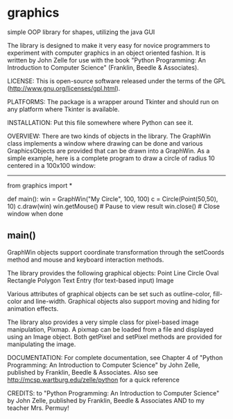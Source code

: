 # graphics
simple OOP library for shapes, utilizing the java GUI

The library is designed to make it very easy for novice programmers to
experiment with computer graphics in an object oriented fashion. It is
written by John Zelle for use with the book "Python Programming: An
Introduction to Computer Science" (Franklin, Beedle & Associates).

LICENSE: This is open-source software released under the terms of the
GPL (http://www.gnu.org/licenses/gpl.html).

PLATFORMS: The package is a wrapper around Tkinter and should run on
any platform where Tkinter is available.

INSTALLATION: Put this file somewhere where Python can see it.

OVERVIEW: There are two kinds of objects in the library. The GraphWin
class implements a window where drawing can be done and various
GraphicsObjects are provided that can be drawn into a GraphWin. As a
simple example, here is a complete program to draw a circle of radius
10 centered in a 100x100 window:

--------------------------------------------------------------------
from graphics import *

def main():
    win = GraphWin("My Circle", 100, 100)
    c = Circle(Point(50,50), 10)
    c.draw(win)
    win.getMouse() # Pause to view result
    win.close()    # Close window when done

main()
--------------------------------------------------------------------
GraphWin objects support coordinate transformation through the
setCoords method and mouse and keyboard interaction methods.

The library provides the following graphical objects:
    Point
    Line
    Circle
    Oval
    Rectangle
    Polygon
    Text
    Entry (for text-based input)
    Image

Various attributes of graphical objects can be set such as
outline-color, fill-color and line-width. Graphical objects also
support moving and hiding for animation effects.

The library also provides a very simple class for pixel-based image
manipulation, Pixmap. A pixmap can be loaded from a file and displayed
using an Image object. Both getPixel and setPixel methods are provided
for manipulating the image.

DOCUMENTATION: For complete documentation, see Chapter 4 of "Python
Programming: An Introduction to Computer Science" by John Zelle,
published by Franklin, Beedle & Associates.  Also see
http://mcsp.wartburg.edu/zelle/python for a quick reference

CREDITS: to "Python Programming: An Introduction to Computer Science" by John Zelle, published by Franklin, Beedle & Associates
AND to my teacher Mrs. Permuy!
